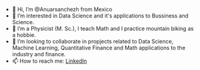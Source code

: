 - 👋 Hi, I’m @Anuarsanchezh from Mexico
- 👀 I’m interested in Data Science and it's applications to Bussiness and Science.
- 🌱 I’m a Physicist (M. Sc.), I teach Math and I practice mountain biking as a hobbie.
- 💞️ I’m looking to collaborate in propjects related to Data Science, Machine Learning, Quantitative Finance and Math applications to the industry and finance.
- 📫 How to reach me: [LinkedIn](https://www.linkedin.com/in/anuarsanchez/)

<!---
Anuarsanchezh/Anuarsanchezh is a ✨ special ✨ repository because its `README.md` (this file) appears on your GitHub profile.
You can click the Preview link to take a look at your changes.
--->
